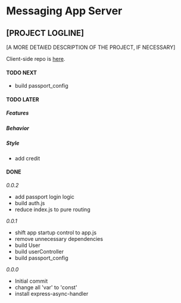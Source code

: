 # Messaging App Server

## [PROJECT LOGLINE]

[A MORE DETAIED DESCRIPTION OF THE PROJECT, IF NECESSARY]

Client-side repo is [here](https://github.com/CutlerSheridan/messaging-app-client).

#### TODO NEXT

- build passport_config

#### TODO LATER

##### Features

##### Behavior

##### Style

- add credit

#### DONE

_0.0.2_

- add passport login logic
- build auth.js
- reduce index.js to pure routing

_0.0.1_

- shift app startup control to app.js
- remove unnecessary dependencies
- build User
- build userController
- build passport_config

_0.0.0_

- Initial commit
- change all 'var' to 'const'
- install express-async-handler
